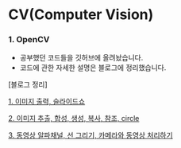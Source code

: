 # CV(Computer Vision)

### 1. OpenCV

- 공부했던 코드들을 깃허브에 올려놨습니다.
- 코드에 관한 자세한 설명은 블로그에 정리했습니다.



[블로그 정리]

[1. 이미지 출력, 슬라이드쇼](https://blog.naver.com/hongbi222/222630178299)

[2. 이미지 추출, 합성, 생성, 복사, 참조,  circle](https://blog.naver.com/hongbi222/222631326856)

[3. 동영상 알파채널, 선 그리기, 카메라와 동영상 처리하기](https://blog.naver.com/hongbi222/222632288360)